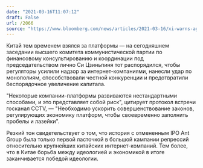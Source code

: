 ```yaml
---
date: "2021-03-16T11:07:12"
draft: False
url: /2066
source: "https://www.bloomberg.com/news/articles/2021-03-16/xi-warns-against-tech-excess-in-sign-crackdown-will-widen?srnd=technology-vp"
---
```


Китай тем временем взялся за платформы — на сегодняшнем заседании высшего комитета коммунистической партии по финансовому консультированию и координации под председательством лично Си Цзиньпиня тот распорядился, чтобы регуляторы усилили надзор за интернет-компаниями, нанесли удар по монополиям, способствовали честной конкуренции и предотвратили беспорядочное увеличение капитала.

"Некоторые компании-платформы развиваются нестандартными способами, и это представляет собой риск", цитирует протокол встречи госканал CCTV, — "Необходимо ускорить совершенствование законов, регулирующих экономику платформ, чтобы своевременно заполнить пробелы и лазейки".

Резкий тон свидетельствует о том, что история с отмененным IPO Ant Group была только первой ласточкой в большой кампании репрессий относительно крупнейших китайских интернет-компаний. Тем более, что в Китае борьба между идеологией и экономикой в итоге заканчивается победой идеологии.
